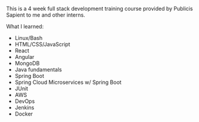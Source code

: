This is a 4 week full stack development training course provided by Publicis Sapient to me and other interns.

What I learned:
- Linux/Bash
- HTML/CSS/JavaScript
- React
- Angular
- MongoDB
- Java fundamentals
- Spring Boot
- Spring Cloud Microservices w/ Spring Boot
- JUnit
- AWS
- DevOps
- Jenkins
- Docker
